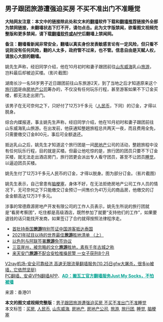  <h2>男子跟团旅游遭强迫买房 不买不准出门不准睡觉</h2> <p class="notice"><b>大陆网友注意：本文中的链接除此处和文末的<a href="https://github.com/bannedbook/fanqiang" >翻墙</a>软件下载和<a href="https://github.com/killgcd/justmysocks/blob/master/README.md">翻墙推荐</a>链接外全部为禁网链接，未翻墙状态下打不开，请勿点击。此为文字版禁闻，欲看图文视频完整版和更多禁闻，请下载<a href="https://github.com/bannedbook/fanqiang">翻墙软件或APP</a>后翻墙上禁闻网。</p><p>备注：翻墙看新闻非常安全，翻墙以真实身份发表敏感言论有一定风险，但只看不说则没有任何风险，翻的人太多，政府管不过来，也不管。信息自由是天赋人权，请放心大胆的翻墙。</b></p>  <div class="entry"> <p id="conimg"></p> <p>姚先生声称，经旧同学介绍，他在10月初时和妻子跟团前往<a href="https://www.bannedbook.org/bnews/tag/%E5%B1%B1%E4%B8%9C%E5%A8%81%E6%B5%B7/" class="st_tag internal_tag" rel="tag" title="标签 山东威海 下的日志">山东威海</a>乳山<a href="https://www.bannedbook.org/bnews/tag/%e6%97%85%e6%b8%b8/" class="st_tag internal_tag" rel="tag" title="标签 旅游 下的日志">旅游</a>，岂料最后却被迫买楼。（影片截图）</p> <p>湖南长沙一名58岁男子近日跟团前往山东旅游2天，到了当地之后才知道原来这个<a href="https://www.bannedbook.org/bnews/tag/%E6%97%85%E8%A1%8C%E5%9B%A2/" class="st_tag internal_tag" rel="tag" title="标签 旅行团 下的日志">旅行团</a>是由<a href="https://www.bannedbook.org/bnews/tag/%E6%88%BF%E5%9C%B0%E4%BA%A7%E5%85%AC%E5%8F%B8/" class="st_tag internal_tag" rel="tag" title="标签 房地产公司 下的日志">房地产公司</a>筹办的，不仅没有任何玩乐行程，甚至游客如果不下订金买楼，都无法走出房门。</p>  <p>该男子在无可奈何之下，只好付了12万3千多元（<a href="https://www.bannedbook.org/bnews/tag/%e4%ba%ba%e6%b0%91%e5%b8%81/" class="st_tag internal_tag" rel="tag" title="标签 人民币 下的日志">人民币</a>，下同）的订金，才得以脱身。</p> <p>综合内媒报道，事主姚先生声称，经旧同学介绍，他在10月初时和妻子跟团前往山东威海乳山旅游。在出发前，他获通知整趟旅程总共两天一夜，而且费用全免，只需要缴交订金800元，事后可全额退还。</p> <p>抵达乳山之后，姚先生才知道这个旅行团是一间<a href="https://www.bannedbook.org/bnews/tag/%e6%88%bf%e5%9c%b0%e4%ba%a7/" class="st_tag internal_tag" rel="tag" title="标签 房地产 下的日志">房地产</a>公司的活动，整趟旅程中没有任何玩乐行程，目的就是买楼。但最让他吃惊的是，旅行团的团员只要不下订金买楼，就无法走出酒店房门，旅行团更会派出专人看守团员，甚至不让团员<a href="https://www.bannedbook.org/bnews/tag/%E7%9D%A1%E8%A7%89/" class="st_tag internal_tag" rel="tag" title="标签 睡觉 下的日志">睡觉</a>，以逼迫团员买楼。</p>  <p></p> <p>姚先生付了12万3千多元人民币的订金，才得以脱身。图为部分订金。（影片截图）</p> <p>姚先生表示，自己曾患有<a href="https://www.bannedbook.org/bnews/tag/%e8%84%91%e6%a2%97%e5%a1%9e/" class="st_tag internal_tag" rel="tag" title="标签 脑梗塞 下的日志">脑梗塞</a>，身体不好，在无法拒绝房地产公司工作人员的情况下，无可奈何之下只能缴交订金预订一间售价为41万元的商品房，他缴交的订金金额高达12万3千多元。</p>  <p>涉事的常德鼎源房地产开发有限公司的工作人员表示，姚先生所说的旅行团就是“看房考察团”，吃住都是高级酒店，既然参加了就要“支持他们的工作”，如果要退钱的话只能找开发商，如果签订了合约就得按照法律程序走。</p> <ul class='op-related-articles' title='相关阅读'> <li><a href='https://www.bannedbook.org/bnews/baitai/20201021/1417525.html' target='_blank'>首批持泰国<b>旅游</b>特别签证中国游客抵达泰国</a></li> <li><a href='https://www.bannedbook.org/bnews/comments/20201021/1417484.html' target='_blank'>2021年拭目以待的世界最佳<b>旅游</b>胜地清单 （上）</a></li> <li><a href='https://www.bannedbook.org/bnews/worldnews/20201021/1417333.html' target='_blank'>以色列与阿联签署<b>旅游</b>免签协议</a></li> <li><a href='https://www.bannedbook.org/bnews/funmedia/20201019/1416405.html' target='_blank'>三亚崖州，被忽略的文化<b>旅游</b>胜地，素有千年古城之称</a></li> <li><a href='https://www.bannedbook.org/bnews/baitai/20201018/1416188.html' target='_blank'>来天安门<b>旅游</b>不配合安检推搡民警 一女子获刑8个月</a></li> </ul> <p class="texttj"> <a href="https://www.bannedbook.org/forum23/topic22702.html" target="_blank">V2ray机场-安全可靠经济 高速无限流量翻墙服务(10.25日gfw大屠杀，很多ip被墙，它依然坚挺)</a><br/> <a href="https://github.com/bannedbook/fanqiang/wiki/%E7%A6%81%E9%97%BB%E7%BD%91%E5%AE%89%E5%8D%93%E7%BF%BB%E5%A2%99%E6%96%B0%E9%97%BBAPP" target="_blank">PC翻墙、安卓VPN翻墙APP</a>、<span onclick="window.open('https://github.com/killgcd/justmysocks/blob/master/README.md')" style="font-weight:bold;color:#00A191;cursor:pointer;text-decoration:underline;outline:none">AD：搬瓦工官方翻墙服务Just My Socks，不怕被墙</span></p><p> 来源：香港01 </p><a name='sharetosocial'></a>       <div><b>本文的图文或视频完整版</b>：<a href='https://www.bannedbook.org/bnews/cbnews/20201026/1420519.html'>男子跟团旅游遭强迫买房 不买不准出门不准睡觉</a></div>  </div><!--END ENTRY--> <div class="postfooter"> <div>本文标签：<a href="https://www.bannedbook.org/bnews/tag/%E4%B9%B0%E6%88%BF/" rel="tag">买房</a>, <a href="https://www.bannedbook.org/bnews/tag/%e4%ba%ba%e6%b0%91%e5%b8%81/" rel="tag">人民币</a>, <a href="https://www.bannedbook.org/bnews/tag/%E5%B1%B1%E4%B8%9C%E5%A8%81%E6%B5%B7/" rel="tag">山东威海</a>, <a href="https://www.bannedbook.org/bnews/tag/%e6%88%bf%e5%9c%b0%e4%ba%a7/" rel="tag">房地产</a>, <a href="https://www.bannedbook.org/bnews/tag/%E6%88%BF%E5%9C%B0%E4%BA%A7%E5%85%AC%E5%8F%B8/" rel="tag">房地产公司</a>, <a href="https://www.bannedbook.org/bnews/tag/%e6%97%85%e6%b8%b8/" rel="tag">旅游</a>, <a href="https://www.bannedbook.org/bnews/tag/%E6%97%85%E8%A1%8C%E5%9B%A2/" rel="tag">旅行团</a>, <a href="https://www.bannedbook.org/bnews/tag/%E7%9D%A1%E8%A7%89/" rel="tag">睡觉</a>, <a href="https://www.bannedbook.org/bnews/tag/%e8%84%91%e6%a2%97%e5%a1%9e/" rel="tag">脑梗塞</a></div>  </div><!--END POSTFOOTER--> 